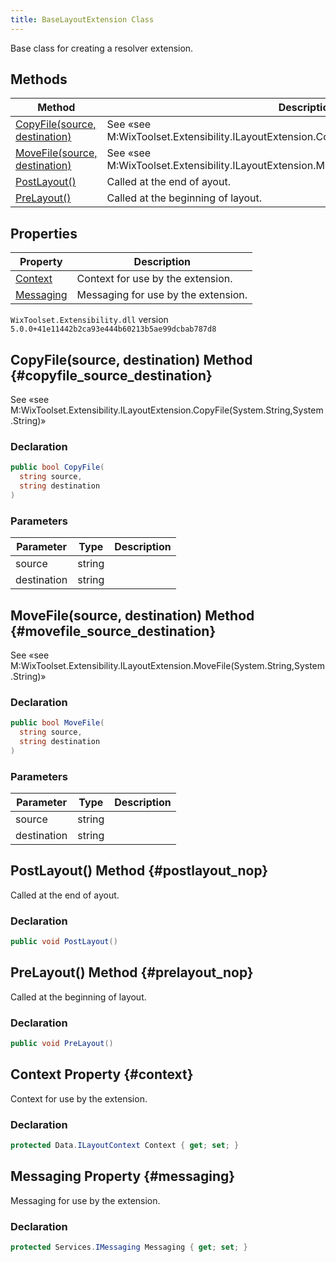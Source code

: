 ```yaml
---
title: BaseLayoutExtension Class
---
```

Base class for creating a resolver extension.
## Methods
| Method | Description |
| ------ | ----------- |
| [CopyFile(source, destination)](#copyfile_source_destination) | See «see M:WixToolset.Extensibility.ILayoutExtension.CopyFile(System.String,System.String)»  |
| [MoveFile(source, destination)](#movefile_source_destination) | See «see M:WixToolset.Extensibility.ILayoutExtension.MoveFile(System.String,System.String)»  |
| [PostLayout()](#postlayout_nop) | Called at the end of ayout. |
| [PreLayout()](#prelayout_nop) | Called at the beginning of layout. |
## Properties
| Property | Description |
| ------ | ----------- |
| [Context](#context) | Context for use by the extension. |
| [Messaging](#messaging) | Messaging for use by the extension. |
`WixToolset.Extensibility.dll` version `5.0.0+41e11442b2ca93e444b60213b5ae99dcbab787d8`
## CopyFile(source, destination) Method {#copyfile_source_destination}
See «see M:WixToolset.Extensibility.ILayoutExtension.CopyFile(System.String,System.String)»
### Declaration
```cs
public bool CopyFile(
  string source,
  string destination
)
```
### Parameters
| Parameter | Type | Description |
| --------- | ---- | ----------- |
| source | string |  |
| destination | string |  |
## MoveFile(source, destination) Method {#movefile_source_destination}
See «see M:WixToolset.Extensibility.ILayoutExtension.MoveFile(System.String,System.String)»
### Declaration
```cs
public bool MoveFile(
  string source,
  string destination
)
```
### Parameters
| Parameter | Type | Description |
| --------- | ---- | ----------- |
| source | string |  |
| destination | string |  |
## PostLayout() Method {#postlayout_nop}
Called at the end of ayout.
### Declaration
```cs
public void PostLayout()
```
## PreLayout() Method {#prelayout_nop}
Called at the beginning of layout.
### Declaration
```cs
public void PreLayout()
```
## Context Property {#context}
Context for use by the extension.
### Declaration
```cs
protected Data.ILayoutContext Context { get; set; }
```
## Messaging Property {#messaging}
Messaging for use by the extension.
### Declaration
```cs
protected Services.IMessaging Messaging { get; set; }
```
